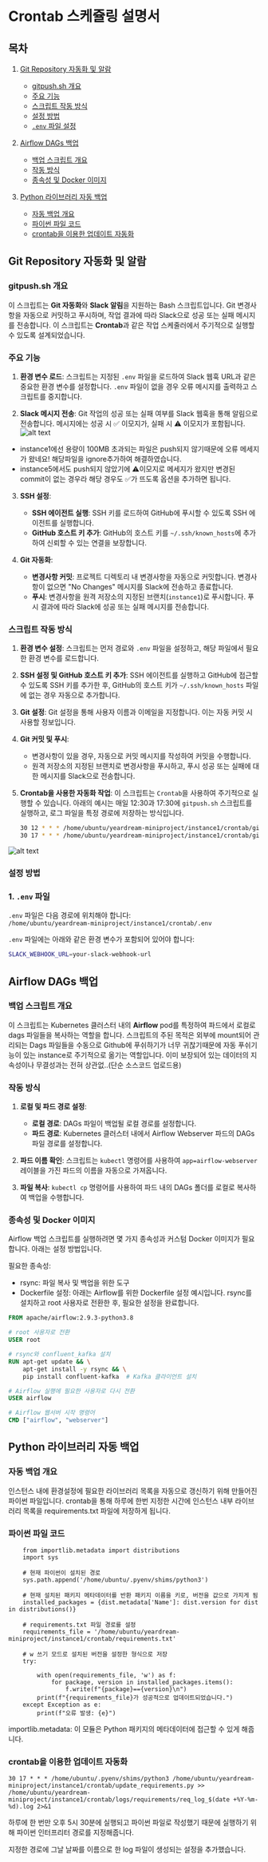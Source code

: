# Crontab 스케쥴링 설명서

## 목차
1. [Git Repository 자동화 및 알람](#git-repository-자동화-및-알람)
   - [gitpush.sh 개요](#gitpushsh-개요)
   - [주요 기능](#주요-기능)
   - [스크립트 작동 방식](#스크립트-작동-방식)
   - [설정 방법](#설정-방법)
   - [`.env` 파일 설정](#env-파일-설정)

3. [Airflow DAGs 백업](#airflow-dags-백업)
   - [백업 스크립트 개요](#백업-스크립트-개요)
   - [작동 방식](#작동-방식)
   - [종속성 및 Docker 이미지](#종속성-및-docker-이미지)

3. [Python 라이브러리 자동 백업](#python-라이브러리-자동-백업)
   - [자동 백업 개요](#자동-백업-개요)
   - [파이썬 파일 코드](#파이썬-파일-코드)
   - [crontab을 이용한 업데이트 자동화](#crontab을-이용한-업데이트-자동화)



## Git Repository 자동화 및 알람
### gitpush.sh 개요
이 스크립트는 **Git 자동화**와 **Slack 알림**을 지원하는 Bash 스크립트입니다. Git 변경사항을 자동으로 커밋하고 푸시하며, 작업 결과에 따라 Slack으로 성공 또는 실패 메시지를 전송합니다. 이 스크립트는 **Crontab**과 같은 작업 스케줄러에서 주기적으로 실행할 수 있도록 설계되었습니다.

### 주요 기능

1. **환경 변수 로드**:
   스크립트는 지정된 `.env` 파일을 로드하여 Slack 웹훅 URL과 같은 중요한 환경 변수를 설정합니다. `.env` 파일이 없을 경우 오류 메시지를 출력하고 스크립트를 중지합니다.

2. **Slack 메시지 전송**:
   Git 작업의 성공 또는 실패 여부를 Slack 웹훅을 통해 알림으로 전송합니다. 메시지에는 성공 시 ✅ 이모지가, 실패 시 ⚠️ 이모지가 포함됩니다.
![alt text](image.png)
- instance1에선 용량이 100MB 초과되는 파일은 push되지 않기때문에 오류 메세지가 왔네요! 해당파일을 ignore추가하여 해결하였습니다.
- instance5에서도 push되지 않았기에 ⚠️이모지로 메세지가 왔지만 변경된 commit이 없는 경우라 해당 경우도 ✅가 뜨도록 옵션을 추가하면 됩니다.

3. **SSH 설정**:
   - **SSH 에이전트 실행**: SSH 키를 로드하여 GitHub에 푸시할 수 있도록 SSH 에이전트를 실행합니다.
   - **GitHub 호스트 키 추가**: GitHub의 호스트 키를 `~/.ssh/known_hosts`에 추가하여 신뢰할 수 있는 연결을 보장합니다.

4. **Git 자동화**:
   - **변경사항 커밋**: 프로젝트 디렉토리 내 변경사항을 자동으로 커밋합니다. 변경사항이 없으면 "No Changes" 메시지를 Slack에 전송하고 종료합니다.
   - **푸시**: 변경사항을 원격 저장소의 지정된 브랜치(`instance1`)로 푸시합니다. 푸시 결과에 따라 Slack에 성공 또는 실패 메시지를 전송합니다.

### 스크립트 작동 방식

1. **환경 변수 설정**:
   스크립트는 먼저 경로와 `.env` 파일을 설정하고, 해당 파일에서 필요한 환경 변수를 로드합니다.

2. **SSH 설정 및 GitHub 호스트 키 추가**:
   SSH 에이전트를 실행하고 GitHub에 접근할 수 있도록 SSH 키를 추가한 후, GitHub의 호스트 키가 `~/.ssh/known_hosts` 파일에 없는 경우 자동으로 추가합니다.

3. **Git 설정**:
   Git 설정을 통해 사용자 이름과 이메일을 지정합니다. 이는 자동 커밋 시 사용할 정보입니다.

4. **Git 커밋 및 푸시**:
   - 변경사항이 있을 경우, 자동으로 커밋 메시지를 작성하여 커밋을 수행합니다.
   - 원격 저장소의 지정된 브랜치로 변경사항을 푸시하고, 푸시 성공 또는 실패에 대한 메시지를 Slack으로 전송합니다.

5. **Crontab을 사용한 자동화 작업**:
   이 스크립트는 `Crontab`을 사용하여 주기적으로 실행할 수 있습니다. 아래의 예시는 매일 12:30과 17:30에 `gitpush.sh` 스크립트를 실행하고, 로그 파일을 특정 경로에 저장하는 방식입니다.

   ```bash
   30 12 * * * /home/ubuntu/yeardream-miniproject/instance1/crontab/gitpush.sh >> /home/ubuntu/yeardream-miniproject/instance1/crontab/logs/gitpush/logfile_$(date +\%Y\%m\%d_\%H\%M\%S).log 2>&1
   30 17 * * * /home/ubuntu/yeardream-miniproject/instance1/crontab/gitpush.sh >> /home/ubuntu/yeardream-miniproject/instance1/crontab/logs/gitpush/logfile_$(date +\%Y\%m\%d_\%H\%M\%S).log 2>&1
![alt text](image-1.png)
### 설정 방법

### 1. `.env` 파일
`.env` 파일은 다음 경로에 위치해야 합니다:  
`/home/ubuntu/yeardream-miniproject/instance1/crontab/.env`

`.env` 파일에는 아래와 같은 환경 변수가 포함되어 있어야 합니다:

```bash
SLACK_WEBHOOK_URL=your-slack-webhook-url
```

## Airflow DAGs 백업

### 백업 스크립트 개요
이 스크립트는 Kubernetes 클러스터 내의 **Airflow** pod를 특정하여 파드에서 로컬로 dags 파일들을 복사하는 역할을 합니다. 스크립트의 주된 목적은 외부에 mount되어 관리되는 Dags 파일들을 수동으로 Github에 푸쉬하기가 너무 귀찮기때문에 자동 푸쉬기능이 있는 instance로 주기적으로 옮기는 역할입니다. 이미 보장되어 있는 데이터의 지속성이나 무결성과는 전혀 상관없..(단순 소스코드 업로드용)

### 작동 방식
1. **로컬 및 파드 경로 설정**:
   - **로컬 경로**: DAGs 파일이 백업될 로컬 경로를 설정합니다.
   - **파드 경로**: Kubernetes 클러스터 내에서 Airflow Webserver 파드의 DAGs 파일 경로를 설정합니다.

2. **파드 이름 확인**:
   스크립트는 `kubectl` 명령어를 사용하여 `app=airflow-webserver` 레이블을 가진 파드의 이름을 자동으로 가져옵니다.

3. **파일 복사**:
   `kubectl cp` 명령어를 사용하여 파드 내의 DAGs 폴더를 로컬로 복사하여 백업을 수행합니다.

### 종속성 및 Docker 이미지
Airflow 백업 스크립트를 실행하려면 몇 가지 종속성과 커스텀 Docker 이미지가 필요합니다. 아래는 설정 방법입니다.

필요한 종속성:

- rsync: 파일 복사 및 백업을 위한 도구
- Dockerfile 설정: 아래는 Airflow를 위한 Dockerfile 설정 예시입니다. rsync를 설치하고 root 사용자로 전환한 후, 필요한 설정을 완료합니다.

```Dockerfile
FROM apache/airflow:2.9.3-python3.8

# root 사용자로 전환
USER root

# rsync와 confluent_kafka 설치
RUN apt-get update && \
    apt-get install -y rsync && \
    pip install confluent-kafka  # Kafka 클라이언트 설치

# Airflow 실행에 필요한 사용자로 다시 전환
USER airflow

# Airflow 웹서버 시작 명령어
CMD ["airflow", "webserver"]
```



## Python 라이브러리 자동 백업

### 자동 백업 개요

인스턴스 내에 환경설정에 필요한 라이브러리 목록을 자동으로 갱신하기 위해 만들어진 파이썬 파일입니다. crontab을 통해 하루에 한번 지정한 시간에 인스턴스 내부 라이브러리 목록을 requirements.txt 파일에 저장하게 됩니다.

### 파이썬 파일 코드

		from importlib.metadata import distributions
		import sys

		# 현재 파이썬이 설치된 경로
		sys.path.append('/home/ubuntu/.pyenv/shims/python3')

		# 현재 설치된 패키지 메타데이터를 반환 패키지 이름을 키로, 버전을 값으로 가지게 됨
		installed_packages = {dist.metadata['Name']: dist.version for dist in distributions()}

		# requirements.txt 파일 경로를 설정
		requirements_file = '/home/ubuntu/yeardream-miniproject/instance1/crontab/requirements.txt'

		# w 쓰기 모드로 설치된 버전을 설정한 형식으로 저장
		try:
			
			with open(requirements_file, 'w') as f:
				for package, version in installed_packages.items():
					f.write(f"{package}=={version}\n")
			print(f"{requirements_file}가 성공적으로 업데이트되었습니다.")
		except Exception as e:
			print(f"오류 발생: {e}")


importlib.metadata: 이 모듈은 Python 패키지의 메타데이터에 접근할 수 있게 해줍니다.

### crontab을 이용한 업데이트 자동화

	30 17 * * * /home/ubuntu/.pyenv/shims/python3 /home/ubuntu/yeardream-miniproject/instance1/crontab/update_requirements.py >> /home/ubuntu/yeardream-miniproject/instance1/crontab/logs/requirements/req_log_$(date +%Y-%m-%d).log 2>&1

하루에 한 번만 오후 5시 30분에 실행되고 파이썬 파일로 작성했기 때문에 실행하기 위해 파이썬 인터프리터 경로를 지정해줍니다. 

지정한 경로에 그날 날짜를 이름으로 한 log 파일이 생성되는 설정을 추가했습니다.